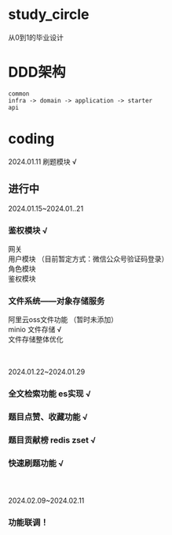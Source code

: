 # study_circle
从0到1的毕业设计

# DDD架构
    common
    infra -> domain -> application -> starter
    api

# coding
2024.01.11 刷题模块 √

## 进行中

2024.01.15~2024.01..21  
### 鉴权模块  √
网关 <br>
用户模块  （目前暂定方式：微信公众号验证码登录）<br>
角色模块 <br>
鉴权模块 <br>
### 文件系统——对象存储服务
阿里云oss文件功能 （暂时未添加）<br>
minio 文件存储  √ <br>
文件存储整体优化 <br><br><br>


2024.01.22~2024.01.29 
### 全文检索功能 es实现  √
### 题目点赞、收藏功能  √
### 题目贡献榜 redis zset  √
### 快速刷题功能  √ <br><br><br>
2024.02.09~2024.02.11
### 功能联调！

